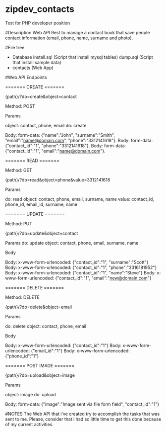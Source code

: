 # zipdev_contacts
Test for PHP developer position

#Description
Web API Rest to manage a contact book that save people contact information (email, phone, name, surname and photo).

#File tree
- Database
install.sql (Script that install mysql tables)
dump.sql (Script that install sample data)
- contacts (Web App)

#Web API Endpoints

======= CREATE =======

{path}/?do=create&object=contact

Method: POST

Params 

object: contact, phone, email
do: create

Body: form-data: {"name":"John", "surname":"Smith", "email":"name@domain.com", "phone":"3312141618"}.
Body: form-data: {"contact_id":"1", "phone":"3312141618"}.
Body: form-data: {"contact_id":"1", "email":"name@domain.com"}.
  
======= READ =======

Method: GET

{path}/?do=read&object=phone&value=3312141618

Params

do: read
object: contact, phone, email, surname, name
value: contact_id, phone_id, email_id, surname, name
  
======= UPDATE =======

Method: PUT

{path}/?do=update&object=contact

Params
do: update
object: contact, phone, email, surname, name
  
Body

Body: x-www-form-urlencoded: {"contact_id":"1", "surname":"Scott"}
Body: x-www-form-urlencoded: {"contact_id":"1", "phone":"3316181952"}
Body: x-www-form-urlencoded: {"contact_id":"1", "name":"Steve"}
Body: x-www-form-urlencoded: {"contact_id":"1", "email":"new@domain.com"}
  
======= DELETE =======

Method: DELETE

{path}/?do=delete&object=email

Params

do: delete
object: contact, phone, email
  
Body

Body: x-www-form-urlencoded: {"contact_id":"1"}
Body: x-www-form-urlencoded: {"email_id":"1"}
Body: x-www-form-urlencoded: {"phone_id":"1"}

======= POST IMAGE =======

{path}/?do=upload&object=image

Params 

object: image
do: upload

Body: form-data: {"image":"Image sent via file form field", "contact_id":"1"}

#NOTES
The Web API that i've created try to accomplish the tasks that was sent to me. Please, consider that i had so little time to get this done because of my current activities.

